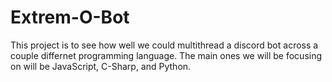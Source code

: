 # Extrem-O-Bot
This project is to see how well we could multithread a discord bot across a couple differnet programming language. The main ones we will be focusing on will be JavaScript, C-Sharp, and Python. 
